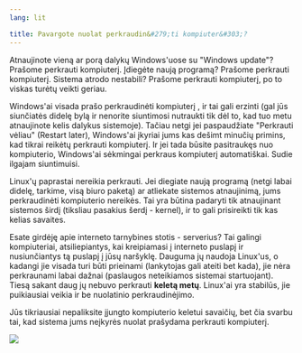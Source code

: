 ```yaml
---
lang: lit

title: Pavargote nuolat perkraudin&#279;ti kompiuter&#303;?
---
```


Atnaujinote vien&#261; ar por&#261; dalyk&#371; Windows'uose su  "Windows update"? Pra&#353;ome perkrauti kompiuter&#303;. &#302;dieg&#279;te nauj&#261; program&#261;? Pra&#353;ome perkrauti kompiuter&#303;. Sistema atrodo nestabili? Pra&#353;ome perkrauti kompiuter&#303;, po to viskas tur&#279;t&#371; veikti geriau.

Windows'ai visada pra&#353;o perkraudin&#279;ti kompiuter&#303; , ir tai gali erzinti (gal j&#363;s siun&#269;iat&#279;s didel&#281; byl&#261; ir nenorite siuntimosi nutraukti tik d&#279;l to, kad tuo metu atnaujinote kelis dalykus sistemoje). Ta&#269;iau netgi jei paspaud&#382;iate "Perkrauti v&#279;liau" (Restart later), Windows'ai &#303;kyriai jums kas de&#353;imt minu&#269;i&#371; primins, kad tikrai reik&#279;t&#371; perkrauti kompiuter&#303;. Ir jei tada b&#363;site pasitrauk&#281;s nuo kompiuterio, Windows'ai s&#279;kmingai perkraus kompiuter&#303; automati&#353;kai. Sudie ilgajam siuntimuisi.

Linux'&#371; paprastai nereikia perkrauti. Jei diegiate nauj&#261; program&#261; (netgi labai didel&#281;, tarkime, vis&#261; biuro paket&#261;) ar atliekate sistemos atnaujinim&#261;, jums perkraudin&#279;ti kompiuterio nereik&#279;s. Tai yra b&#363;tina padaryti tik atnaujinant sistemos &#353;ird&#303; (tiksliau pasakius &#353;erd&#303; - kernel), ir to gali prisireikti tik kas kelias savaites.

Esate gird&#279;j&#281; apie interneto tarnybines stotis - serverius? Tai galingi kompiuteriai, atsiliepiantys, kai kreipiamasi &#303; interneto puslap&#303; ir nusiun&#269;iantys t&#261; puslap&#303; &#303; j&#363;s&#371; nar&#353;ykl&#281;. Dauguma j&#371; naudoja Linux'us, o kadangi jie visada turi b&#363;ti prieinami (lankytojas gali ateiti bet kada), jie n&#279;ra perkraunami labai da&#382;nai (paslaugos neteikiamos sistemai startuojant). Ties&#261; sakant daug j&#371; nebuvo perkrauti <b>kelet&#261; met&#371;</b>. Linux'ai yra stabil&#363;s, jie puikiausiai veikia ir be nuolatinio perkraudin&#279;jimo.

J&#363;s tikriausiai nepaliksite &#303;jungto kompiuterio keletui savai&#269;i&#371;, bet &#269;ia svarbu tai, kad sistema jums ne&#303;kyr&#279;s nuolat pra&#353;ydama perkrauti kompiuter&#303;.

<img src="Images/reboot_all_the_time_thumb.png" />




